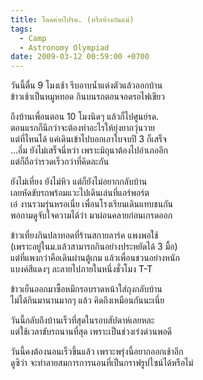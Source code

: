 ```yaml
---
title: โดดค่ายไปรด. (หรือห้างกันแน่)
tags:
  - Camp
  - Astronomy Olympiad
date: 2009-03-12 00:59:00 +0700
---
```


วันนี้ตื่น 9 โมงเช้า รีบอาบน้ำแต่งตัวแล้วออกบ้าน  
ข้าวเช้าเป็นหมูหทอด กินบนรถตอนจอดรอไฟเขียว

ถึงบ้านเพื่อนตอน 10 โมงนิดๆ แล้วก็ไปศูนย์รด.  
ตอนแรกก็นึกว่าจะต้องทำอะไรให้ยุ่งยากวุ่นวาย  
แต่ที่ไหนได้ แค่เดินเข้าไปบอกเอาใบจบปี 3 ก็เสร็จ  
...อึ่ม ยังไม่เสร็จนี่หว่า เพราะมิถุนาต้องไปอำเภออีก  
แต่ก็ถือว่ารวดเร็วกว่าที่คิดละกัน

ยังไม่เที่ยง ยังไม่หิว แต่ก็ยังไม่อยากกลับบ้าน  
เลยหัดขับรถพร้อมแวะไปเดินเล่นที่แอร์พอร์ต  
เอ๋ งานรวมรุ่นหรอเนี่ย เพื่อนโรงเรียนเดินแทบชนกัน  
พอถามดูจับใจความได้ว่า มาผ่อนคลายก่อนเกรดออก

ข้าวเที่ยงกินปลาทอดที่ร้านสกายลาร์ค แพงพอใช้  
(เพราะอยู่ในม.แล้วสามารถกินอย่างประหยัดได้ 3 มื้อ)  
แต่ที่แพงกว่าคือเดินผ่านตู้เกม แล้วเพื่อนชวนอย่างหนัก  
แบงค์สีแดงๆ ละลายไปภายในหนึ่งชั่วโมง T-T

ข้าวเย็นออกมาซื้อหมีกรอบราดหน้าใส่ถุงกลับบ้าน  
ไม่ได้กินมานานมากๆ แล้ว คิดถึงเหมือนกันนะเนี่ย

วันนี้กลับถึงบ้านเร็วที่สุดในรอบสัปดาห์เลยหละ  
แต่ใช้เวลาขับรถนานที่สุด เพราะเป็นช่วงเร่งด่วนพอดี

วันนี้คงต้องนอนเร็วขึ้นแล้ว เพราะพรุ่งนี้อยากออกเช้าอีก  
ดูซิว่า จะทำลายสมการการนอนที่เป็นกราฟรูปไซน์ได้หรือไม่
